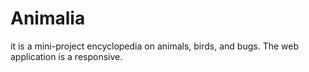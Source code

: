 # Animalia
it is a mini-project encyclopedia on animals, birds, and bugs. 
The web application is a responsive. 

